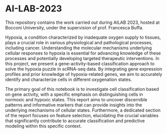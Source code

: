 # AI-LAB-2023

This repository contains the work carried out during AILAB 2023, hosted at Bocconi University, under the supervision of prof. Francesca Buffa.

Hypoxia, a condition characterized by inadequate oxygen supply to tissues, plays a crucial role in various physiological and pathological processes, including cancer. Understanding the molecular mechanisms underlying cellular responses to hypoxia is essential for advancing knowledge of these processes and potentially developing targeted therapeutic interventions. In this project, we present a gene-activity-based classification approach to solve the hypoxia puzzle in scRNA-seq data. By integrating gene expression profiles and prior knowledge of hypoxia-related genes, we aim to accurately identify and characterize cells in different oxygenation states.

The primary goal of this notebook is to investigate cell classification based on gene activity, with a specific emphasis on distinguishing cells in normoxic and hypoxic states. This report aims to uncover discernible patterns and informative markers that can provide insights into the underlying mechanisms of cellular states. Furthermore, a dedicated section of the report focuses on feature selection, elucidating the crucial variables that significantly contribute to accurate classification and predictive modeling within this specific context.
